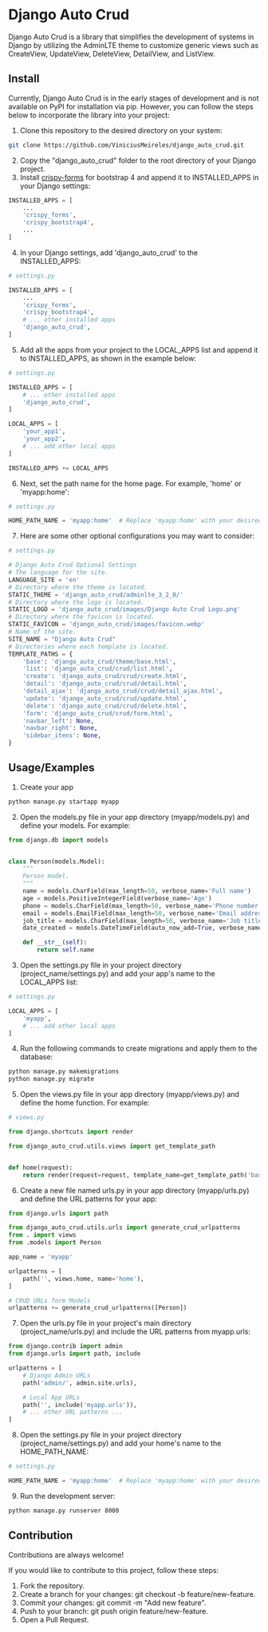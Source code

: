 
# Django Auto Crud

Django Auto Crud is a library that simplifies the development of systems in Django by utilizing the AdminLTE theme to customize generic views such as CreateView, UpdateView, DeleteView, DetailView, and ListView.


## Install

Currently, Django Auto Crud is in the early stages of development and is not available on PyPI for installation via pip. However, you can follow the steps below to incorporate the library into your project:

1. Clone this repository to the desired directory on your system:

```bash
git clone https://github.com/ViniciusMeireles/django_auto_crud.git
```

2. Copy the "django_auto_crud" folder to the root directory of your Django project.
3. Install [crispy-forms](https://pypi.org/project/crispy-bootstrap4/) for bootstrap 4 and append it to INSTALLED_APPS in your Django settings:

```python
INSTALLED_APPS = [
    ...
    'crispy_forms',
    'crispy_bootstrap4',
    ...
]
```

4. In your Django settings, add 'django_auto_crud' to the INSTALLED_APPS:

```python
# settings.py

INSTALLED_APPS = [
    ...
    'crispy_forms',
    'crispy_bootstrap4',
    # ... other installed apps
    'django_auto_crud',
]
```

5. Add all the apps from your project to the LOCAL_APPS list and append it to INSTALLED_APPS, as shown in the example below:

```python
# settings.py

INSTALLED_APPS = [
    # ... other installed apps
    'django_auto_crud',
]

LOCAL_APPS = [
    'your_app1',
    'your_app2',
    # ... add other local apps
]

INSTALLED_APPS += LOCAL_APPS
``` 

6. Next, set the path name for the home page. For example, 'home' or 'myapp:home':

```python
# settings.py

HOME_PATH_NAME = 'myapp:home'  # Replace 'myapp:home' with your desired home page path
```

7. Here are some other optional configurations you may want to consider:

```python
# settings.py

# Django Auto Crud Optional Settings
# The language for the site.
LANGUAGE_SITE = 'en'
# Directory where the theme is located.
STATIC_THEME = 'django_auto_crud/adminlte_3_2_0/'
# Directory where the logo is located.
STATIC_LOGO = 'django_auto_crud/images/Django Auto Crud Logo.png'
# Directory where the favicon is located.
STATIC_FAVICON = 'django_auto_crud/images/favicon.webp'
# Name of the site.
SITE_NAME = "Django Auto Crud"
# Directories where each template is located.
TEMPLATE_PATHS = {
    'base': 'django_auto_crud/theme/base.html',
    'list': 'django_auto_crud/crud/list.html',
    'create': 'django_auto_crud/crud/create.html',
    'detail': 'django_auto_crud/crud/detail.html',
    'detail_ajax': 'django_auto_crud/crud/detail_ajax.html',
    'update': 'django_auto_crud/crud/update.html',
    'delete': 'django_auto_crud/crud/delete.html',
    'form': 'django_auto_crud/crud/form.html',
    'navbar_left': None,
    'navbar_right': None,
    'sidebar_itens': None,
}
```
## Usage/Examples

1. Create your app

```bash
python manage.py startapp myapp
```

2. Open the models.py file in your app directory (myapp/models.py) and define your models. For example:

```python
from django.db import models


class Person(models.Model):
    """
    Person model.
    """
    name = models.CharField(max_length=50, verbose_name='Full name')
    age = models.PositiveIntegerField(verbose_name='Age')
    phone = models.CharField(max_length=50, verbose_name='Phone number')
    email = models.EmailField(max_length=50, verbose_name='Email address')
    job_title = models.CharField(max_length=50, verbose_name='Job title')
    date_created = models.DateTimeField(auto_now_add=True, verbose_name='Date created')

    def __str__(self):
        return self.name

```

3. Open the settings.py file in your project directory (project_name/settings.py) and add your app's name to the LOCAL_APPS list:

```python
# settings.py

LOCAL_APPS = [
    'myapp',
    # ... add other local apps
]
```

4. Run the following commands to create migrations and apply them to the database:

```bash
python manage.py makemigrations
python manage.py migrate
```

5. Open the views.py file in your app directory (myapp/views.py) and define the home function. For example:

```python
# views.py

from django.shortcuts import render

from django_auto_crud.utils.views import get_template_path


def home(request):
    return render(request=request, template_name=get_template_path('base'))
```

6. Create a new file named urls.py in your app directory (myapp/urls.py) and define the URL patterns for your app:

```python
from django.urls import path

from django_auto_crud.utils.urls import generate_crud_urlpatterns
from . import views
from .models import Person

app_name = 'myapp'

urlpatterns = [
    path('', views.home, name='home'),
]

# CRUD URLs form Models
urlpatterns += generate_crud_urlpatterns([Person])

```

7. Open the urls.py file in your project's main directory (project_name/urls.py) and include the URL patterns from myapp.urls:

```python
from django.contrib import admin
from django.urls import path, include

urlpatterns = [
    # Django Admin URLs
    path('admin/', admin.site.urls),

    # Local App URLs
    path('', include('myapp.urls')),
    # ... other URL patterns ...
]

```

8. Open the settings.py file in your project directory (project_name/settings.py) and add your home's name to the HOME_PATH_NAME:

```python
# settings.py

HOME_PATH_NAME = 'myapp:home'  # Replace 'myapp:home' with your desired home page path
```

9. Run the development server:
```bash
python manage.py runserver 8000
```
## Contribution

Contributions are always welcome!

If you would like to contribute to this project, follow these steps:

1. Fork the repository.
2. Create a branch for your changes: git checkout -b feature/new-feature.
3. Commit your changes: git commit -m "Add new feature".
4. Push to your branch: git push origin feature/new-feature.
5. Open a Pull Request.
